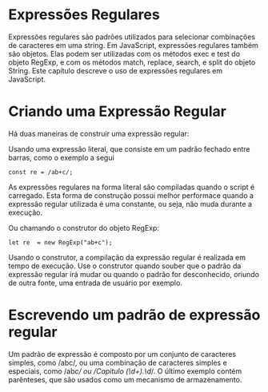 # Expressões Regulares

Expressões regulares são padrões utilizados para selecionar combinações de caracteres em uma string. Em JavaScript, expressões regulares também são objetos. Elas podem ser utilizadas com os métodos exec e test do objeto RegExp, e com os métodos match, replace, search, e split do objeto String. Este capítulo descreve o uso de expressões regulares em JavaScript.

# Criando uma Expressão Regular

Há duas maneiras de construir uma expressão regular:

Usando uma expressão literal, que consiste em um padrão fechado entre barras, como o exemplo a segui

```
const re = /ab+c/;
```

As expressões regulares na forma literal são compiladas quando o script é carregado. Esta forma de construção possui melhor performace quando a expressão regular utilizada é uma constante, ou seja, não muda durante a execução.

Ou chamando o construtor do objeto RegExp:

```
let re  = new RegExp("ab+c");
```

Usando o construtor, a compilação da expressão regular é realizada em tempo de execução. Use o construtor quando souber que o padrão da expressão regular irá mudar ou quando o padrão for desconhecido, oriundo de outra fonte, uma entrada de usuário por exemplo.

# Escrevendo um padrão de expressão regular

Um padrão de expressão é composto por um conjunto de caracteres simples, como /abc/, ou uma combinação de caracteres simples e especiais, como /ab*c/ ou /Capitulo (\d+)\.\d*/. O último exemplo contém parênteses, que são usados como um mecanismo de armazenamento.

